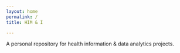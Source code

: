 ```yaml
---
layout: home
permalink: /
title: HIM & I

---
```

A personal repository for health information & data analytics projects.

